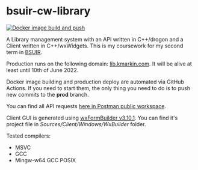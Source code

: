# bsuir-cw-library
[![Docker image build and push](https://github.com/kmarkindev/bsuir-cw-library/actions/workflows/build-and-push-docker-image.yml/badge.svg?branch=prod&event=push)](https://github.com/kmarkindev/bsuir-cw-library/actions/workflows/build-and-push-docker-image.yml)

A Library management system with an API written in C++/drogon and a Client written in C++/wxWidgets.
This is my coursework for my second term in [BSUIR](https://www.bsuir.by/en/).

Production runs on the following domain: [lib.kmarkin.com](http://lib.kmarkin.com/).
It will be alive at least until 10th of June 2022.

Docker image building and production deploy are automated via GitHub Actions.
If you need to start them, the only thing you need to do is to push new commits to the **prod** branch.

You can find all API requests 
[here in Postman public workspace](https://www.postman.com/kmarkindev/workspace/bsuir-cw-library).

Client GUI is generated using [wxFormBuilder v3.10.1](https://github.com/wxFormBuilder/wxFormBuilder).
You can find it's project file in *Sources/Client/Windows/WxBuilder* folder.

Tested compilers:
- MSVC
- GCC
- Mingw-w64 GCC POSIX
